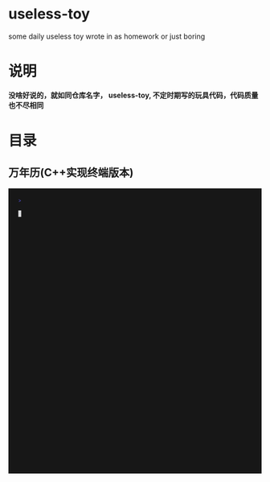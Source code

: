# useless-toy
some daily useless toy wrote in as homework or just boring

# 说明
**没啥好说的，就如同仓库名字， useless-toy, 不定时期写的玩具代码，代码质量也不尽相同**
# 目录
## 万年历(C++实现终端版本)
<img src="./my_cal/cal.gif" style="height=500px; width=300px"/>
